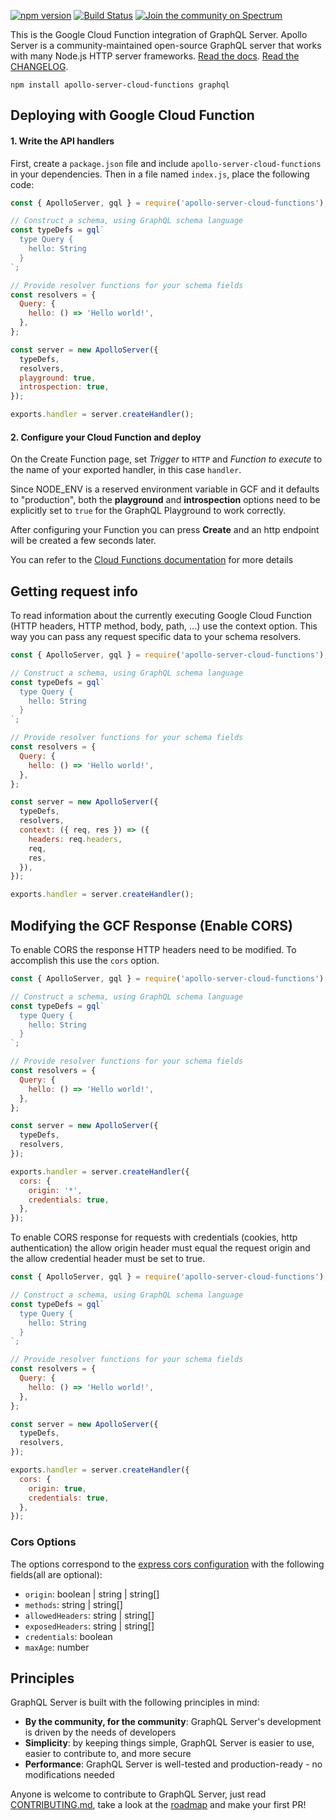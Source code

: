 [![npm version](https://badge.fury.io/js/apollo-server-cloud-functions.svg)](https://badge.fury.io/js/apollo-server-cloud-functions) [![Build Status](https://circleci.com/gh/apollographql/apollo-server.svg?style=svg)](https://circleci.com/gh/apollographql/apollo-server) [![Join the community on Spectrum](https://withspectrum.github.io/badge/badge.svg)](https://spectrum.chat/apollo)


This is the Google Cloud Function integration of GraphQL Server. Apollo Server is a community-maintained open-source GraphQL server that works with many Node.js HTTP server frameworks. [Read the docs](https://www.apollographql.com/docs/apollo-server/v2). [Read the CHANGELOG](https://github.com/apollographql/apollo-server/blob/main/CHANGELOG.md).

```shell
npm install apollo-server-cloud-functions graphql
```

## Deploying with Google Cloud Function

#### 1. Write the API handlers

First, create a `package.json` file and include `apollo-server-cloud-functions` in your dependencies. Then in a file named `index.js`, place the following code:

```js
const { ApolloServer, gql } = require('apollo-server-cloud-functions');

// Construct a schema, using GraphQL schema language
const typeDefs = gql`
  type Query {
    hello: String
  }
`;

// Provide resolver functions for your schema fields
const resolvers = {
  Query: {
    hello: () => 'Hello world!',
  },
};

const server = new ApolloServer({
  typeDefs,
  resolvers,
  playground: true,
  introspection: true,
});

exports.handler = server.createHandler();
```

#### 2. Configure your Cloud Function and deploy

On the Create Function page, set _Trigger_ to `HTTP` and _Function to execute_ to the name of your exported handler, in this case `handler`.

Since NODE_ENV is a reserved environment variable in GCF and it defaults to "production", both the **playground** and **introspection**
options need to be explicitly set to `true` for the GraphQL Playground to work correctly.

After configuring your Function you can press **Create** and an http endpoint will be created a few seconds later.

You can refer to the [Cloud Functions documentation](https://cloud.google.com/functions/docs/quickstart-console) for more details

## Getting request info

To read information about the currently executing Google Cloud Function (HTTP headers, HTTP method, body, path, ...) use the context option. This way you can pass any request specific data to your schema resolvers.

```js
const { ApolloServer, gql } = require('apollo-server-cloud-functions');

// Construct a schema, using GraphQL schema language
const typeDefs = gql`
  type Query {
    hello: String
  }
`;

// Provide resolver functions for your schema fields
const resolvers = {
  Query: {
    hello: () => 'Hello world!',
  },
};

const server = new ApolloServer({
  typeDefs,
  resolvers,
  context: ({ req, res }) => ({
    headers: req.headers,
    req,
    res,
  }),
});

exports.handler = server.createHandler();
```

## Modifying the GCF Response (Enable CORS)

To enable CORS the response HTTP headers need to be modified. To accomplish this use the `cors` option.

```js
const { ApolloServer, gql } = require('apollo-server-cloud-functions');

// Construct a schema, using GraphQL schema language
const typeDefs = gql`
  type Query {
    hello: String
  }
`;

// Provide resolver functions for your schema fields
const resolvers = {
  Query: {
    hello: () => 'Hello world!',
  },
};

const server = new ApolloServer({
  typeDefs,
  resolvers,
});

exports.handler = server.createHandler({
  cors: {
    origin: '*',
    credentials: true,
  },
});
```

To enable CORS response for requests with credentials (cookies, http authentication) the allow origin header must equal the request origin and the allow credential header must be set to true.

```js
const { ApolloServer, gql } = require('apollo-server-cloud-functions');

// Construct a schema, using GraphQL schema language
const typeDefs = gql`
  type Query {
    hello: String
  }
`;

// Provide resolver functions for your schema fields
const resolvers = {
  Query: {
    hello: () => 'Hello world!',
  },
};

const server = new ApolloServer({
  typeDefs,
  resolvers,
});

exports.handler = server.createHandler({
  cors: {
    origin: true,
    credentials: true,
  },
});
```

### Cors Options

The options correspond to the [express cors configuration](https://github.com/expressjs/cors#configuration-options) with the following fields(all are optional):

- `origin`: boolean | string | string[]
- `methods`: string | string[]
- `allowedHeaders`: string | string[]
- `exposedHeaders`: string | string[]
- `credentials`: boolean
- `maxAge`: number

## Principles

GraphQL Server is built with the following principles in mind:

- **By the community, for the community**: GraphQL Server's development is driven by the needs of developers
- **Simplicity**: by keeping things simple, GraphQL Server is easier to use, easier to contribute to, and more secure
- **Performance**: GraphQL Server is well-tested and production-ready - no modifications needed

Anyone is welcome to contribute to GraphQL Server, just read [CONTRIBUTING.md](https://github.com/apollographql/apollo-server/blob/main/CONTRIBUTING.md), take a look at the [roadmap](https://github.com/apollographql/apollo-server/blob/main/ROADMAP.md) and make your first PR!
